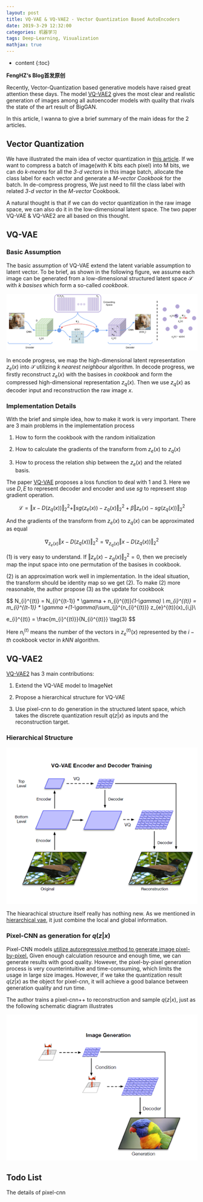 ```yaml
---
layout: post
title: VQ-VAE & VQ-VAE2 - Vector Quantization Based AutoEncoders  
date: 2019-3-29 12:32:00
categories: 机器学习
tags: Deep-Learning, Visualization
mathjax: true
---
```


* content
{:toc}

**FengHZ‘s Blog首发原创**

Recently, Vector-Quantization based generative models have raised great attention these days. The model [VQ-VAE2](https://zhuanlan.zhihu.com/p/68339385) gives the most clear and realistic generation of images among all autoencoder models with quality that rivals the state of the art result of BigGAN.

In this article, I wanna to give a brief summary of the main ideas for the 2 articles.




## Vector Quantization

We have illustrated the main idea of vector quantization in [this article](https://fenghz.github.io/Discrete-VAE/#vector-quantization). If we want to compress a batch of image(with K bits each pixel) into M bits, we can do *k-means* for all the *3-d vectors* in this image batch, allocate the class label for each vector and generate a *M-vector Cookbook* for the batch. In de-compress progress, We just need to fill the class label with related *3-d vector* in the *M-vector* Cookbook.

A natural thought is that if we can do vector quantization in the raw image space, we can also do it in the low-dimensional latent space. The two paper VQ-VAE & VQ-VAE2 are all based on this thought.

## VQ-VAE

### Basic Assumption

The basic assumption of VQ-VAE extend the latent variable assumption to latent vector. To be brief, as shown in the following figure, we assume each image can be generated from a low-dimensional structured latent space $\mathcal{S}$ with *k basises* which form a so-called *cookbook*.

![1.png](/images/vq-vae/1.png)

In encode progress, we map the high-dimensional latent representation $z_{e}(x)$ into $\mathcal{S}$ utilizing *k nearest neighbour* algorithm. In decode progress, we firstly reconstruct $z_{e}(x)$ with the basises in *cookbook* and form the compressed high-dimensional representation $z_{q}(x)$. Then we use $z_{q}(x)$ as decoder input and reconstruction the raw image *x*.

### Implementation Details

With the brief and simple idea, how to make it work is very important. There are 3 main problems in the implementation process

1. How to form the cookbook with the random initialization

2. How to calculate the gradients of the transform from $z_{e}(x)$ to $z_{q}(x)$

3. How to process the relation ship between the $z_{e}(x)$ and the related basis.
   
The paper [VQ-VAE](http://papers.nips.cc/paper/7210-neural-discrete-representation-learning) proposes a loss function to deal with 1 and 3. Here we use $D,E$ to represent decoder and encoder and use $sg$ to represent stop gradient operation.

$$
\mathcal{L} = \Vert x-D(z_{q}(x)) \Vert_2^2 + \Vert sg(z_{e}(x)) - z_{q}(x)\Vert_2^2 + \beta \Vert z_{e}(x)-sg(z_{q}(x))\Vert_2^2   \tag{1}
$$

And the gradients of the transform from $z_{e}(x)$ to $z_{q}(x)$ can be approximated as equal

$$
\nabla_{z_{e}(x)}\Vert x-D(z_{q}(x)) \Vert_2^2 = \nabla_{z_{q}(x)}\Vert x-D(z_{q}(x)) \Vert_2^2 \tag{2}
$$

$(1)$ is very easy to understand. If $\Vert z_{e}(x) - z_{q}(x)\Vert_2^2=0$, then we precisely map the input space into one permutation of the basises in cookbook.

$(2)$ is an approximation work well in implementation. In the ideal situation, the transform should be identity map so we get $(2)$. To make $(2)$ more reasonable, the author propose $(3)$ as the update for cookbook

$$
N_{i}^{(t)} = N_{i}^{(t-1)} * \gamma + n_{i}^{(t)}*(1-\gamma) \\
m_{i}^{(t)} = m_{i}^{(t-1)} * \gamma +(1-\gamma)*\sum_{j}^{n_{i}^{(t)}} z_{e}^{(t)}(x)_{i,j}\\

e_{i}^{(t)} = \frac{m_{i}^{(t)}}{N_{i}^{(t)}} \tag{3}
$$

Here $n_{i}^{(t)}$ means the number of the vectors in  $z_{e}^{(t)}(x)$ represented by  the $i-th$ cookbook vector in *kNN* algorithm.

## VQ-VAE2

[VQ-VAE2](https://zhuanlan.zhihu.com/p/68339385) has 3 main contributions:

1. Extend the VQ-VAE model to ImageNet

2. Propose a hierarchical structure for VQ-VAE

3. Use pixel-cnn to do generation in the structured latent space, which takes the discrete quantization result $q(z\vert x)$ as inputs and the reconstruction target.

### Hierarchical Structure

![2.png](/images/vq-vae/2.png)

The hiearachical structure itself really has nothing new. As we mentioned in [hierarchical vae](https://fenghz.github.io/Hierarchical-VAE/), it just combine the local and global information.

### Pixel-CNN as generation for $q(z\vert x)$

Pixel-CNN models [utilize autoregressive method to generate image pixel-by-pixel.](http://sergeiturukin.com/2017/02/22/pixelcnn.html) Given enough calculation resource and enough time, we can generate results with good quality. However, the pixel-by-pixel generation process is very counterintuitive and time-comsuming, which limits the usage in large size images. However, if we take the quantization result $q(z\vert x)$ as the object for pixel-cnn, it will achieve a good balance between generation quality and run time.

The author trains a pixel-cnn++ to reconstruction and sample $q(z\vert x)$, just as the following schematic diagram illustrates

![3.png](/images/vq-vae/3.png)

## Todo List
The details of pixel-cnn
